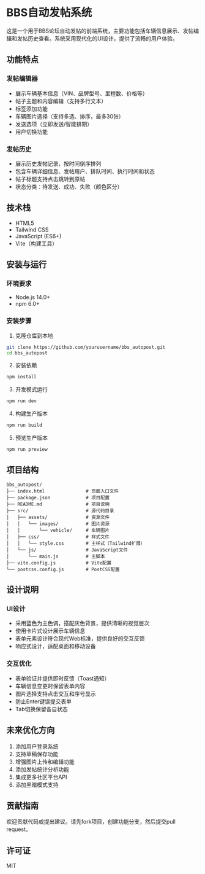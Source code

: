 # BBS自动发帖系统

这是一个用于BBS论坛自动发帖的前端系统，主要功能包括车辆信息展示、发帖编辑和发帖历史查看。系统采用现代化的UI设计，提供了流畅的用户体验。

## 功能特点

### 发帖编辑器
- 展示车辆基本信息（VIN、品牌型号、里程数、价格等）
- 帖子主题和内容编辑（支持多行文本）
- 标签添加功能
- 车辆图片选择（支持多选、排序，最多30张）
- 发送选项（立即发送/智能排期）
- 用户切换功能

### 发帖历史
- 展示历史发帖记录，按时间倒序排列
- 包含车辆详细信息、发帖用户、排队时间、执行时间和状态
- 帖子标题支持点击跳转到原帖
- 状态分类：待发送、成功、失败（颜色区分）

## 技术栈
- HTML5
- Tailwind CSS 
- JavaScript (ES6+)
- Vite（构建工具）

## 安装与运行

### 环境要求
- Node.js 14.0+
- npm 6.0+

### 安装步骤
1. 克隆仓库到本地
```bash
git clone https://github.com/yourusername/bbs_autopost.git
cd bbs_autopost
```

2. 安装依赖
```bash
npm install
```

3. 开发模式运行
```bash
npm run dev
```

4. 构建生产版本
```bash
npm run build
```

5. 预览生产版本
```bash
npm run preview
```

## 项目结构

```
bbs_autopost/
├── index.html               # 页面入口文件
├── package.json             # 项目配置
├── README.md                # 项目说明
├── src/                     # 源代码目录
│   ├── assets/              # 资源文件
│   │   └── images/          # 图片资源
│   │       └── vehicle/     # 车辆图片
│   ├── css/                 # 样式文件
│   │   └── style.css        # 主样式（Tailwind扩展）
│   └── js/                  # JavaScript文件
│       └── main.js          # 主脚本
├── vite.config.js           # Vite配置
└── postcss.config.js        # PostCSS配置
```

## 设计说明

### UI设计
- 采用蓝色为主色调，搭配灰色背景，提供清晰的视觉层次
- 使用卡片式设计展示车辆信息
- 表单元素设计符合现代Web标准，提供良好的交互反馈
- 响应式设计，适配桌面和移动设备

### 交互优化
- 表单验证并提供即时反馈（Toast通知）
- 车辆信息变更时保留表单内容
- 图片选择支持点击交互和序号显示
- 防止Enter键误提交表单
- Tab切换保留各自状态

## 未来优化方向
1. 添加用户登录系统
2. 支持草稿保存功能
3. 增强图片上传和编辑功能
4. 添加发帖统计分析功能
5. 集成更多社区平台API
6. 添加黑暗模式支持

## 贡献指南
欢迎贡献代码或提出建议。请先fork项目，创建功能分支，然后提交pull request。

## 许可证
MIT 